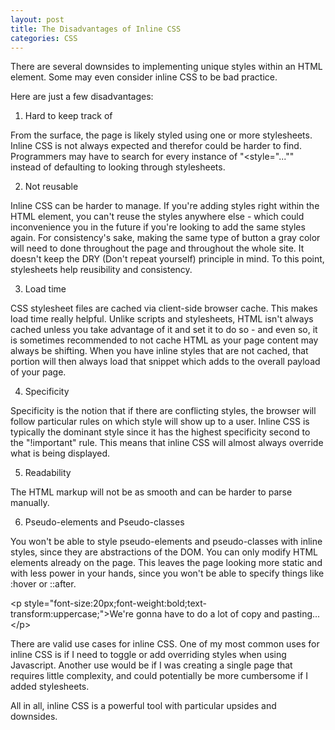 ```yaml
---
layout: post
title: The Disadvantages of Inline CSS
categories: CSS
---
```


There are several downsides to implementing unique styles within an HTML element. Some may even consider inline CSS to be bad practice. 

Here are just a few disadvantages:


1. Hard to keep track of

From the surface, the page is likely styled using one or more stylesheets. Inline CSS is not always expected and therefor could be harder to find. Programmers may have to search for every instance of "<style="..."" instead of defaulting to looking through stylesheets.


2. Not reusable

Inline CSS can be harder to manage. If you're adding styles right within the HTML element, you can't reuse the styles anywhere else - which could inconvenience you in the future if you're looking to add the same styles again. For consistency's sake, making the same type of button a gray color will need to done throughout the page and throughout the whole site. It doesn't keep the DRY (Don't repeat yourself) principle in mind. To this point, stylesheets help reusibility and consistency. 


3. Load time

CSS stylesheet files are cached via client-side browser cache. This makes load time really helpful. Unlike scripts and stylesheets, HTML isn't always cached unless you take advantage of it and set it to do so - and even so, it is sometimes recommended to not cache HTML as your page content may always be shifting. When you have inline styles that are not cached, that portion will then always load that snippet which adds to the overall payload of your page.


4. Specificity

Specificity is the notion that if there are conflicting styles, the browser will follow particular rules on which style will show up to a user. Inline CSS is typically the dominant style since it has the highest specificity second to the "!important" rule. This means that inline CSS will almost always override what is being displayed. 


5. Readability

The HTML markup will not be as smooth and can be harder to parse manually. 


6. Pseudo-elements and Pseudo-classes

You won't be able to style pseudo-elements and pseudo-classes with inline styles, since they are abstractions of the DOM. You can only modify HTML elements already on the page. This leaves the page looking more static and with less power in your hands, since you won't be able to specify things like :hover or ::after. 


<div class="blockcode">
&lt;p style="font-size:20px;font-weight:bold;text-transform:uppercase;"&gt;We're gonna have to do a lot of copy and pasting...&lt;/p&gt;
</div>


There are valid use cases for inline CSS. One of my most common uses for inline CSS is if I need to toggle or add overriding styles when using Javascript. Another use would be if I was creating a single page that requires little complexity, and could potentially be more cumbersome if I added stylesheets.  

All in all, inline CSS is a powerful tool with particular upsides and downsides. 
